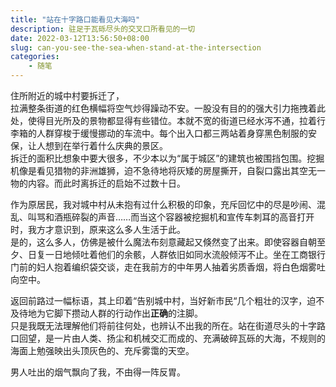 ```yaml
---
title: "站在十字路口能看见大海吗"
description: 驻足于瓦砾尽头的交叉口所看见的一切
date: 2022-03-12T13:56:50+08:00
slug: can-you-see-the-sea-when-stand-at-the-intersection
categories:
    - 随笔
---
```


住所附近的城中村要拆迁了，   
拉满整条街道的红色横幅将空气炒得躁动不安。一股没有目的的强大引力拖拽着此处，使得目光所及的景物都显得有些错位。本就不宽的街道已经水泻不通，拉着行李箱的人群穿梭于缓慢挪动的车流中。每个出入口都三两站着身穿黑色制服的安保，让人想到在举行着什么庆典的景区。  
拆迁的面积比想象中要大很多，不少本以为“属于城区”的建筑也被围挡包围。挖掘机像是看见猎物的非洲雄狮，迫不急待地将灰矮的房屋撕开，自裂口露出其空无一物的内容。而此时离拆迁的启始不过数十日。

作为原居民，我对城中村从未抱有过什么积极的印象，充斥回忆中的尽是吵闹、混乱、叫骂和酒瓶碎裂的声音……而当这个容器被挖掘机和宣传车刺耳的高音打开时，我方才意识到，原来这么多人生活于此。  
是的，这么多人，仿佛是被什么魔法布刻意藏起又倏然变了出来。即使容器自朝至夕、日复一日地倾吐着他们的余骸，人群依旧如同水流般倾泻不止。坐在工商银行门前的妇人抱着编织袋交谈，走在我前方的中年男人抽着劣质香烟，将白色烟雾吐向空中。

返回前路过一幅标语，其上印着“告别城中村，当好新市民“几个粗壮的汉字，迫不及待地为它脚下攒动人群的行动作出**正确**的注脚。  
只是我既无法理解他们将前往何处，也辨认不出我的所在。站在街道尽头的十字路口回望，是一片由人类、扬尘和机械交汇而成的、充满破碎瓦砾的大海，不规则的海面上勉强映出头顶灰色的、充斥雾霭的天空。

男人吐出的烟气飘向了我，不由得一阵反胃。
